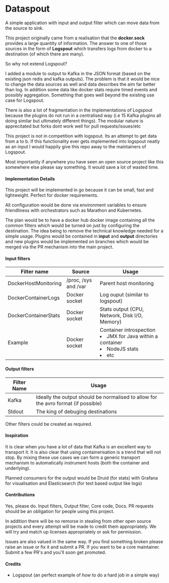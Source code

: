 # Dataspout

A simple application with input and output filter which can move data from the source to sink.

This project originally came from a realisation that the **docker.sock** provides a large quantity of information. The answer to one of those sources in the form of **Logspout** which transfers logs from docker to a destination (of which there are many).

So why not extend Logspout?

I added a module to output to Kafka in the JSON format (based on the existing json redis and kafka outputs). The problem is that it would be nice to change the data sources as well and data describes the aim far better than log. In addition some data like docker stats require timed events and possibly aggregation. Something that goes well beyond the existing use case for Logspout.

There is also a lot of fragmentation in the implementations of Logspout because the plugins do not run in a centralised way (i.e 15 Kafka plugins all doing similar but 
ultimately different things). The modular nature is apprecitated but forks dont work well for pull requests/issues/etc

This project is not in competition with logspout. Its an attempt to get data from a to b. If this functionality ever gets implemented into logspout neatly as an input I would happily give this repo away to the maintainers of Logspout.

Most importantly if anywhere you have seen an open source project like this somewhere else please say something. It would save a lot of wasted time.

#### Implementation Details

This project will be implemented in go because it can be small, fast and lightweight. Perfect for docker requirements.

All configuration would be done via environment variables to ensure friendliness with orchestrators such as Marathon and Kubernetes.

The plan would be to have a docker hub docker image containing all the common filters which would be turned on just by configuring the destination. The idea being to remove the technical knowledge needed for a simple usage. Plugins would be contained in **input** and **output** directories and new plugins would be implemented on branches which would be merged via the PR mechanism into the main project.

#### Input filters

|Filter name | Source | Usage |
|----|--------|-------|
|DockerHostMonitoring|/proc, /sys and /var|Parent host monitoring|
|DockerContainerLogs|Docker socket|Log ouput (similar to logspout)|
|DockerContainerStats|Docker socket|Stats output (CPU, Network, Disk I/O, Memory)
| Example |Docker socket|Container introspection<br><li>JMX for Java within a container<br><li>NodeJS stats<br><li>etc

   
#### Output filters

| Filter Name | Usage |
|--------|-------|
|Kafka|Ideally the output should be normalised to allow for the avro format (if possible)|
|Stdout|The king of debuging destinations|

Other filters could be created as required.

#### Inspiration

   It is clear when you have a lot of data that Kafka is an excellent way to transport it. It is also clear that using containerisation is a trend that will not stop. By mixing these use cases we can form a generic transport mechanism to automatically instrument hosts (both the container and underlying).
   
   Planned consumers for the output would be Druid (for stats) with Grafana for visualisation and Elasticsearch (for text based output like logs)
   
#### Contributions

   Yes, please do. Input filters, Output filter, Core code, Docs. PR requests should be an obligation for people using this project.
   
   In addition there will be no remorse in stealing from other open source projects and every attempt will be made to credit them appropriately. We will try and match up licenses appropriately or ask for permission.
   
   Issues are also valued in the same way. If you find something broken please raise an issue or fix it and submit a PR. If you want to be a core maintainer. Submit a few PR's and you'll soon get promoted.

#### Credits

   * Logspout (an perfect example of how to do a hard job in a simple way)